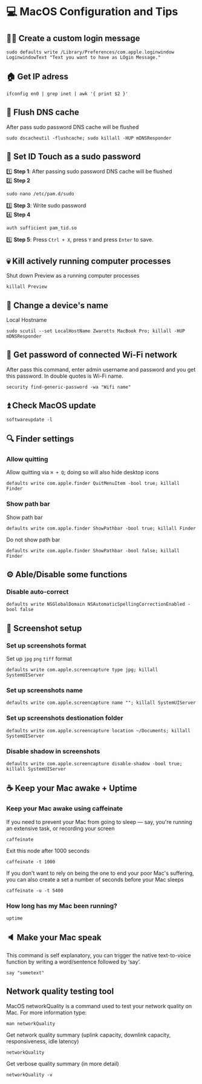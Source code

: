 # :computer: MacOS Configuration and Tips


## :woman_technologist: Create a custom login message
```
sudo defaults write /Library/Preferences/com.apple.loginwindow LoginwindowText "Text you want to have as LOgin Message."
```


## :house: Get IP adress
```
ifconfig en0 | grep inet | awk '{ print $2 }'
```


## :toilet: Flush DNS cache
After pass sudo password DNS cache will be flushed
```
sudo dscacheutil -flushcache; sudo killall -HUP mDNSResponder
```

## :key: Set ID Touch as a sudo password
:one: **Step 1**: After passing sudo password DNS cache will be flushed   
:two: **Step 2**
```
sudo nano /etc/pam.d/sudo
```
:three: **Step 3**: Write sudo password   
:four: **Step 4**
```
auth sufficient pam_tid.so
```
:five: **Step 5**: Press `Ctrl + X`, press `Y` and press `Enter` to save.


## :skull: Kill actively running computer processes
Shut down Preview as a running computer processes
```
killall Preview
```


## :information_desk_person: Change a device's name
Local Hostname
```
sudo scutil --set LocalHostName Zwarotts MacBook Pro; killall -HUP mDNSResponder
```


## :signal_strength: Get password of connected Wi-Fi network
After pass this command, enter admin username and password and you get this password. In double quotes is Wi-Fi name. 
```
security find-generic-password -wa "Wifi name"
```


## :arrow_double_up: Check MacOS update
```
softwareupdate -l
```


## :mag: Finder settings
### Allow quitting
Allow quitting via `⌘ + Q`; doing so will also hide desktop icons
```
defaults write com.apple.finder QuitMenuItem -bool true; killall Finder
```
### Show path bar
Show path bar
```
defaults write com.apple.finder ShowPathbar -bool true; killall Finder
```
Do not show path bar
```
defaults write com.apple.finder ShowPathbar -bool false; killall Finder
```


## :gear: Able/Disable some functions 
### Disable auto-correct
```
defaults write NSGlobalDomain NSAutomaticSpellingCorrectionEnabled -bool false
```


## :sparkler: Screenshot setup
### Set up screenshots format
Set up `jpg` `png` `tiff` format
```
defaults write com.apple.screencapture type jpg; killall SystemUIServer
```
### Set up screenshots name
```
defaults write com.apple.screencapture name ""; killall SystemUIServer
```
### Set up screenshots destionation folder
```
defaults write com.apple.screencapture location ~/Documents; killall SystemUIServer
```
### Disable shadow in screenshots
```
defaults write com.apple.screencapture disable-shadow -bool true; killall SystemUIServer
```


## :coffee: Keep your Mac awake + Uptime
### Keep your Mac awake using caffeinate
If you need to prevent your Mac from going to sleep — say, you're running an extensive task, or recording your screen
```
caffeinate
```
Exit this node after 1000 seconds
```
caffeinate -t 1000
```
If you don't want to rely on being the one to end your poor Mac's suffering, you can also create a set a number of seconds before your Mac sleeps
```
caffeinate -u -t 5400
```
### How long has my Mac been running?
```
uptime
```


## :speaker: Make your Mac speak
This command is self explanatory, you can trigger the native text-to-voice function by writing a word/sentence followed by ‘say’.
```
say "sometext"
```


## Network quality testing tool
MacOS networkQuality is a command used to test your network quality on Mac. For more information type:
```
man networkQuality
```
Get network quality summary (uplink capacity, downlink capacity, responsiveness, idle latency)
```
networkQuality
```
Get verbose quality summary (in more detail)
```
networkQuality -v
```

